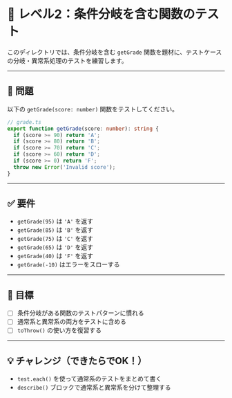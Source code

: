 # 🧪 レベル2：条件分岐を含む関数のテスト

このディレクトリでは、条件分岐を含む `getGrade` 関数を題材に、テストケースの分岐・異常系処理のテストを練習します。

---

## 📘 問題

以下の `getGrade(score: number)` 関数をテストしてください。

```ts
// grade.ts
export function getGrade(score: number): string {
  if (score >= 90) return 'A';
  if (score >= 80) return 'B';
  if (score >= 70) return 'C';
  if (score >= 60) return 'D';
  if (score >= 0) return 'F';
  throw new Error('Invalid score');
}
```

---

## ✅ 要件

- `getGrade(95)` は `'A'` を返す
- `getGrade(85)` は `'B'` を返す
- `getGrade(75)` は `'C'` を返す
- `getGrade(65)` は `'D'` を返す
- `getGrade(40)` は `'F'` を返す
- `getGrade(-10)` はエラーをスローする

---

## 🎯 目標

- [ ] 条件分岐がある関数のテストパターンに慣れる
- [ ] 通常系と異常系の両方をテストに含める
- [ ] `toThrow()` の使い方を復習する

---

## 💡 チャレンジ（できたらでOK！）

- `test.each()` を使って通常系のテストをまとめて書く
- `describe()` ブロックで通常系と異常系を分けて整理する
